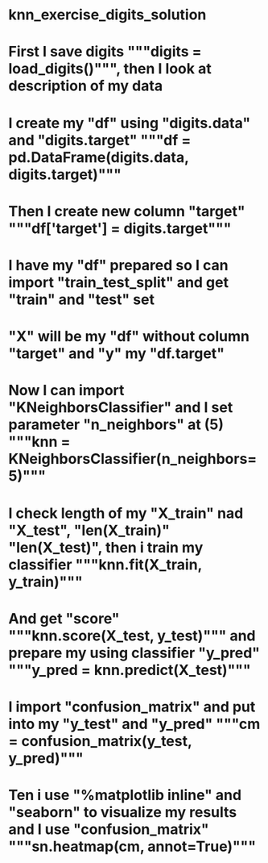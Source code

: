 # knn_exercise_digits_solution
# First I save digits """digits = load_digits()""", then I look at description of my data 
# I create my "df" using "digits.data" and "digits.target" """df = pd.DataFrame(digits.data, digits.target)"""
# Then I create new column "target" """df['target'] = digits.target"""
# I have my "df" prepared so I can import "train_test_split" and get "train" and "test" set 
# "X" will be my "df" without column "target" and "y" my "df.target"
# Now I can import "KNeighborsClassifier" and I set parameter "n_neighbors" at (5) """knn = KNeighborsClassifier(n_neighbors=5)"""
# I check length of my "X_train" nad "X_test", "len(X_train)" "len(X_test)", then i train my classifier """knn.fit(X_train, y_train)"""
# And get "score" """knn.score(X_test, y_test)""" and prepare my using classifier "y_pred" """y_pred = knn.predict(X_test)"""
# I import "confusion_matrix" and put into my "y_test" and "y_pred" """cm = confusion_matrix(y_test, y_pred)"""
# Ten i use "%matplotlib inline" and "seaborn" to visualize my results and I use "confusion_matrix" """sn.heatmap(cm, annot=True)"""
